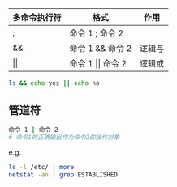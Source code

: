 | 多命令执行符 | 格式               | 作用   |
| ------------ | ------------------ | ------ |
| ;            | 命令 1 ; 命令 2    |        |
| &&           | 命令 1 && 命令 2   | 逻辑与 |
| \|\|         | 命令 1 \|\| 命令 2 | 逻辑或 |

```bash
ls && echo yes || echo no
```

## 管道符

```bash
命令 1 | 命令 2
# 命令1的正确输出作为命令2的操作对象
```

e.g.

```bash
ls -l /etc/ | more
netstat -an | grep ESTABLISHED
```
